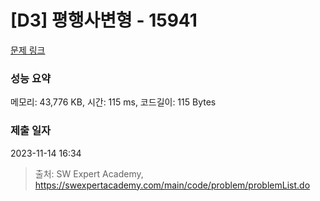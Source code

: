 # [D3] 평행사변형 - 15941 

[문제 링크](https://swexpertacademy.com/main/code/problem/problemDetail.do?contestProbId=AYVgOZEKOpcDFAQK) 

### 성능 요약

메모리: 43,776 KB, 시간: 115 ms, 코드길이: 115 Bytes

### 제출 일자

2023-11-14 16:34



> 출처: SW Expert Academy, https://swexpertacademy.com/main/code/problem/problemList.do